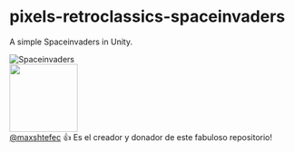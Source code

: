 # pixels-retroclassics-spaceinvaders
A simple Spaceinvaders in Unity.

![Spaceinvaders](https://github.com/user-attachments/assets/9c58e8ef-ed5a-437c-af4b-a871b3bcc29d)<br>
<img src="https://github.com/user-attachments/assets/07b3ff93-2118-4bfc-b0a0-ca24334b9080" width=120> <br>
[@maxshtefec](https://www.linkedin.com/in/maxshtefec/) :+1: Es el creador y donador de este fabuloso repositorio!
